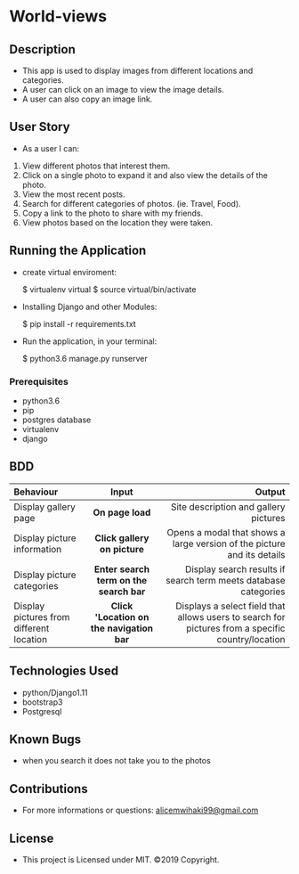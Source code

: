 # World-views

## Description

- This app is used to display images from different locations and categories. 
- A user can click on an image to view the image details.
-  A user can also copy an image link.

## User Story

- As a user I can:

1. View different photos that interest them.
2. Click on a single photo to expand it and also view the details of the photo.
3. View the most recent posts.
4. Search for different categories of photos. (ie. Travel, Food).
5. Copy a link to the photo to share with my friends.
6. View photos based on the location they were taken.

## Running the Application

- create virtual enviroment:

    $ virtualenv virtual
    $ source virtual/bin/activate

- Installing Django and other Modules:

    $ pip install -r requirements.txt

- Run the application, in your terminal:

    $ python3.6 manage.py runserver

### Prerequisites

  * python3.6 
  * pip
  * postgres database
  * virtualenv
  * django

  ## BDD
  | Behaviour | Input | Output |
| :---------------- | :---------------: | ------------------: |
| Display gallery page | **On page load** | Site description and gallery pictures |
| Display picture information | **Click gallery on picture** | Opens a modal that shows a large version of the picture and its details |
| Display picture categories | **Enter search term on the search bar** | Display search results if search term meets database categories |
| Display pictures from different location |**Click 'Location on the navigation bar**|Displays a select field that allows users to search for pictures from a specific country/location|

## Technologies Used

- python/Django1.11
- bootstrap3
- Postgresql

## Known Bugs
- when you search it does not take you to the photos

## Contributions
- For more informations or questions:
   alicemwihaki99@gmail.com

## License
- This project is Licensed under MIT. ©2019 Copyright. 
